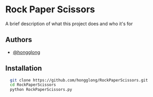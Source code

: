 # Rock Paper Scissors

A brief description of what this project does and who it's for


## Authors

- [@hongglong](https://www.github.com/hongglong)


## Installation
```bash
  git clone https://github.com/hongglong/RockPaperScissors.git
  cd RockPaperScissors
  python RockPaperScissors.py
```
    
